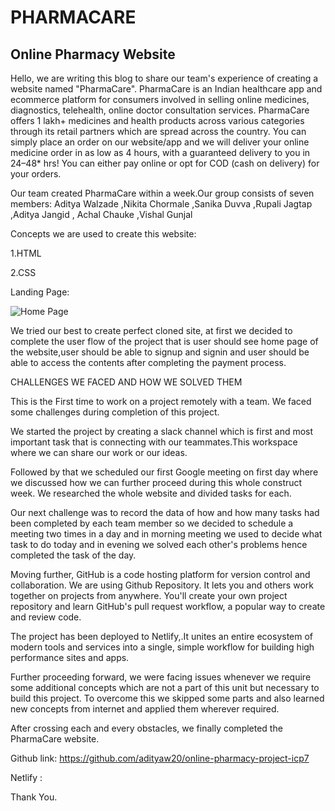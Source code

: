 # PHARMACARE 

## Online Pharmacy Website


Hello, we are writing this blog to share our team's experience of creating a website named "PharmaCare". PharmaCare is an Indian healthcare app and ecommerce platform for consumers involved in selling online medicines, diagnostics, telehealth, online doctor consultation services. PharmaCare offers 1 lakh+ medicines and health products across various categories through its retail partners which are spread across the country. You can simply place an order on our website/app and we will deliver your online medicine order in as low as 4 hours, with a guaranteed delivery to you in 24–48* hrs!
You can either pay online or opt for COD (cash on delivery) for your orders.

Our team created PharmaCare within a week.Our group consists of seven members: 
   Aditya Walzade ,Nikita Chormale ,Sanika Duvva ,Rupali Jagtap ,Aditya Jangid , Achal Chauke ,Vishal Gunjal

Concepts we are used to create this website:

1.HTML

2.CSS

Landing Page:

![Home Page](https://github.com/adityaw20/online-pharmacy-project-icp7/blob/main/images/Homepage.png)


We tried our best to create perfect cloned site, at first we decided to complete the user flow of the project that is user should see home page of the website,user should be able to signup and signin and user should be able to access the contents after completing the payment process.

CHALLENGES WE FACED AND HOW WE SOLVED THEM

This is the First time to work on a project remotely with a team. We faced some challenges during completion of this project.

We started the project by creating a slack channel which is first and most important task that is connecting with our teammates.This workspace where we can share our work or our ideas.

Followed by that we scheduled our first Google meeting on first day where we discussed how we can further proceed during this whole construct week. We researched the whole website and divided tasks for each.

Our next challenge was to record the data of how and how many tasks had been completed by each team member so we decided to schedule a meeting two times in a day and in morning meeting we used to decide what task to do today and in evening we solved each other's problems hence completed the task of the day.

Moving further, GitHub is a code hosting platform for version control and collaboration. We are using Github Repository. It lets you and others work together on projects from anywhere. You'll create your own project repository and learn GitHub's pull request workflow, a popular way to create and review code.

The project has been deployed to Netlify,.It unites an entire ecosystem of modern tools and services into a single, simple workflow for building high performance sites and apps.

Further proceeding forward, we were facing issues whenever we require some additional concepts which are not a part of this unit but necessary to build this project. To overcome this we skipped some parts and also learned new concepts from internet and applied them wherever required.

After crossing each and every obstacles, we finally completed the PharmaCare website.

Github link: https://github.com/adityaw20/online-pharmacy-project-icp7

Netlify :


Thank You.
